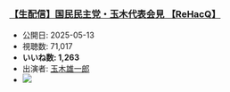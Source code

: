 ### [【生配信】国民民主党・玉木代表会見 【ReHacQ】](https://www.youtube.com/watch?v=y7abpd7esJQ)
-   公開日: 2025-05-13
-   視聴数: 71,017
-   **いいね数: 1,263**
-   出演者: [玉木雄一郎](/rehacq_fan/people/玉木雄一郎 "wikilink")
- [![](https://img.youtube.com/vi/y7abpd7esJQ/hqdefault.jpg)](https://www.youtube.com/watch?v=y7abpd7esJQ)
